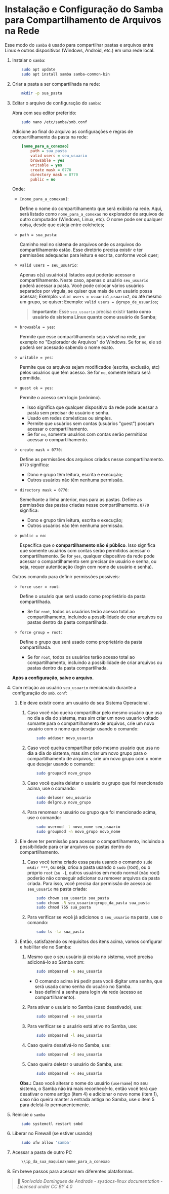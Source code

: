 <!--
Ronivaldo Domingues de Andrade - sysdocs-linux documentation - Licensed under CC BY 4.0
-->

# Instalação e Configuração do Samba para Compartilhamento de Arquivos na Rede

Esse modo do `samba` é usado para compartilhar pastas e arquivos entre Linux e outros dispositivos (Windows, Android, etc.) em uma rede local.

1. Instalar o `samba`:

	```bash
		sudo apt update
		sudo apt install samba samba-common-bin
	```

2. Criar a pasta a ser compartilhada na rede:

	```bash
		mkdir -p sua_pasta
	```

3. Editar o arquivo de configuração do `samba`:

	Abra com seu editor preferido:

	```bash
		sudo nano /etc/samba/smb.conf
	```

	Adicione ao final do arquivo as configurações e regras de compartilhamento da pasta na rede:

	```ini
		[nome_para_a_conexao]
			path = sua_pasta
			valid users = seu_usuario
			browsable = yes
			writable = yes
			create mask = 0770
			directory mask = 0770
			public = no
	```
	Onde:

	- `[nome_para_a_conexao]`:

		Define o nome do compartilhamento que será exibido na rede. Aqui, será listado como `nome_para_a_conexao` no explorador de arquivos de outro computador (Windows, Linux, etc). O nome pode ser qualquer coisa, desde que esteja entre colchetes;

	- `path = sua_pasta`:

		Caminho real no sistema de arquivos onde os arquivos do compartilhamento estão.	
		Esse diretório precisa existir e ter permissões adequadas para leitura e escrita, conforme você quer;

	- `valid users = seu_usuario`:

		Apenas o(s) usuário(s) listados aqui poderão acessar o compartilhamento. Neste caso, apenas o usuário `seu_usuario` poderá acessar a pasta. Você pode colocar vários usuários separados por vírgula, se quiser que mais de um usuário possa acessar;
		Exemplo: `valid users = usuario1,usuario2`, ou até mesmo um grupo, se quiser:
		Exemplo: `valid users = @grupo_de_usuarios`;

		> **Importante:** Esse `seu_usuario` precisa existir **tanto como usuário do sistema Linux quanto como usuário do Samba**;

	- `browsable = yes`:

		Permite que esse compartilhamento seja visível na rede, por exemplo no "Explorador de Arquivos" do Windows. Se for `no`, ele só poderá ser acessado sabendo o nome exato.

	- `writable = yes`:

		Permite que os arquivos sejam modificados (escrita, exclusão, etc) pelos usuários que têm acesso. Se for `no`, somente leitura será permitida.

	- `guest ok = yes`:
	
		Permite o acesso sem login (anônimo).
		- Isso significa que qualquer dispositivo da rede pode acessar a pasta sem precisar de usuário e senha.
		- Usado em redes domésticas ou simples.
		- Permite que usuários sem contas (usuários "guest") possam acessar o compartilhamento.
		- Se for `no`, somente usuários com contas serão permitidos acessar o compartilhamento.

	- `create mask = 0770`:

		Define as permissões dos arquivos criados nesse compartilhamento. `0770` significa:
		- Dono e grupo têm leitura, escrita e execução;
		- Outros usuários não têm nenhuma permissão.

	- `directory mask = 0770`:

		Semelhante a linha anterior, mas para as pastas. Define as permissões das pastas criadas nesse compartilhamento. `0770` significa:
		- Dono e grupo têm leitura, escrita e execução;
		- Outros usuários não têm nenhuma permissão.
	
	- `public = no`:

		Especifica que o **compartilhamento não é público**. Isso significa que somente usuários com contas serão permitidos acessar o compartilhamento. Se for `yes`, qualquer dispositivo da rede pode acessar o compartilhamento sem precisar de usuário e senha, ou seja, requer autenticação (login com nome de usuário e senha).

	Outros comando para definir permissões possíveis:

	- `force user = root`:

		Define o usuário que será usado como proprietário da pasta compartilhada.
		- Se for `root`, todos os usuários terão acesso total ao compartilhamento, incluindo a possibilidade de criar arquivos ou pastas dentro da pasta compartilhada.

	- `force group = root`:

		Define o grupo que será usado como proprietário da pasta compartilhada.
		- Se for `root`, todos os usuários terão acesso total ao compartilhamento, incluindo a possibilidade de criar arquivos ou pastas dentro da pasta compartilhada.

	**Após a configuração, salve o arquivo.**

4. Com relação ao usuário `seu_usuario` mencionado durante a configuração do `smb.conf`:

   1. Ele deve existir como um usuário do seu Sistema Operacional.
      1. Caso você não queira compartilhar pelo mesmo usuário que usa no dia a dia do sistema, mas sim criar um novo usuario voltado somante para o compartilhamento de arquivos, crie um novo usuário com o nome que desejar usando o comando:

			```bash
				sudo adduser novo_usuario
			```

	   2. Caso você queira compartilhar pelo mesmo usuário que usa no dia a dia do sistema, mas sim criar um novo grupo para o compartilhamento de arquivos, crie um novo grupo com o nome que desejar usando o comando:

			```bash
				sudo groupadd novo_grupo
			```

      	3. Caso você queira deletar o usuário ou grupo que foi mencionado acima, use o comando:

			```bash
				sudo deluser seu_usuario
				sudo delgroup novo_grupo
			```
		4. Para renomear o usuário ou grupo que foi mencionado acima, use o comando:

			```bash
				sudo usermod -l novo_nome seu_usuario
				sudo groupmod -n novo_grupo novo_nome
			```
   2. Ele deve ter permissão para acessar o compartilhamento, incluindo a possibilidade para criar arquivos ou pastas dentro do compartilhamento.

      1.  Caso você tenha criado essa pasta usando o comando `sudo mkdir ***`, ou seja, criou a pasta usando o `sudo` (root), ou o próprio `root` (`su -`), outros usuários em modo normal (não root) poderão não conseguir adicionar ou remover arquivos da pasta criada. Para isso, você precisa dar permissão de acesso ao `seu_usuario` na pasta criada:

			```bash
				sudo chown seu_usuario sua_pasta
				sudo chown -R seu_usuario:grupo_da_pasta sua_pasta
				sudo chmod 755 sua_pasta
			```

      2. Para verificar se você já adicionou o `seu_usuario` na pasta, use o comando:

			```bash
				sudo ls -la sua_pasta
			```

   3. Então, satisfazendo os requisitos dos itens acima, vamos configurar e habilitar ele no Samba:

         1. Mesmo que o seu usuário já exista no sistema, você precisa adicioná-lo ao Samba com:

			```bash
				sudo smbpasswd -a seu_usuario
			```

      		- O comando acima irá pedir para você digitar uma senha, que será usada como senha do usuário no Samba.
      		- Isso definirá a senha para login via rede (acesso ao compartilhamento).
       
         2. Para ativar o usuário no Samba (caso desativado), use:

			```bash
				sudo smbpasswd -e seu_usuario
			```
			
         3. Para verificar se o usuário está ativo no Samba, use:

			```bash
				sudo smbpasswd -l seu_usuario
			```

   		 4. Caso queira desativá-lo no Samba, use:

			```bash
				sudo smbpasswd -d seu_usuario
			```

         5. Caso queira deletar o usuário do Samba, use:

			```bash
				sudo smbpasswd -x seu_usuario
			```

		**Obs.:** Caso você alterar o nome do usuário (`username`) no seu sistema, o Samba não irá mais reconhecê-lo, então você terá que desativar o nome antigo (item 4) e adicionar o novo nome (item 1), caso não queira manter a entrada antiga no Samba, use o item 5 para deletá-lo permanentemente.
      	

5. Reinicie o `samba`

	```bash
		sudo systemctl restart smbd
	```

6. Liberar no Firewall (se estiver usando)

	```bash
		sudo ufw allow 'samba'
	```

7. Acessar a pasta de outro PC

	```bash
		\\ip_da_sua_maquina\nome_para_a_conexao
	```
8. Em breve passos para acessar em diferentes plataformas.

> 📄 _Ronivaldo Domingues de Andrade - sysdocs-linux documentation - Licensed under CC BY 4.0_
